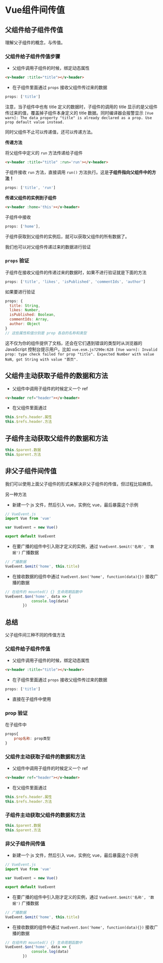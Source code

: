 # Vue组件间传值

## 父组件给子组件传值

理解父子组件的概念，与传值。

### 父组件给子组件传值步骤

* 父组件调用子组件的时候，绑定动态属性

```html
<v-header :title="title"></v-header>
```

* 在子组件里面通过 `props` 接收父组件传过来的数据

```js
props: ['title']
```

注意，当子组件中也有 title 定义的数据时，子组件的调用的 title 显示的是父组件传过来的值，覆盖掉子组件本身定义的 title 数据。同时编译器会报警显示 `[Vue warn]: The data property "title" is already declared as a prop. Use prop default value instead.`


同时父组件不止可以传递值，还可以传递方法。

**传递方法**

将父组件中定义的 `run` 方法传递给子组件

```html
<v-header :title="title" :run='run'></v-header>
```

子组件接收 `run` 方法，直接调用 `run()` 方法执行。这是**子组件指向父组件中的方法！**

```js
props: ['title', 'run']
```

**传递父组件的实例到子组件**

```html
<v-header :home='this'></v-header>
```

子组件中接收

```js
props: ['home'],
```
子组件获取到父组件的实例后，就可以获取父组件的所有数据了。

我们也可以对父组件传递过来的数据进行验证

### `props` 验证

子组件在接收父组件的传递过来的数据时，如果不进行验证就是下面的方法

```js
props: ['title', 'likes', 'isPublished', 'commentIds', 'author']
```

如果要进行验证

```js
props: {
  title: String,
  likes: Number,
  isPublished: Boolean,
  commentIds: Array,
  author: Object
}
// 这些属性和值分别是 prop 各自的名称和类型
```
这不仅为你的组件提供了文档，还会在它们遇到错误的类型时从浏览器的 JavaScript 控制台提示用户。比如 `vue.esm.js?290e:628 [Vue warn]: Invalid prop: type check failed for prop "title". Expected Number with value NaN, got String with value "首页".`


## 父组件主动获取子组件的数据和方法

* 父组件中调用子组件的时候定义一个 ref

```html
<v-header ref="header"></v-header>
```

* 在父组件里面通过

```js
this.$refs.header.属性
this.$refs.header.方法
```

## 子组件主动获取父组件的数据和方法

```js
this.$parent.数据
this.$parent.方法
```

## 非父子组件间传值

我们可以使用上面父子组件的形式来解决非父子组件的传值，但过程比较麻烦。

另一种方法

* 新建一个 js 文件，然后引入 vue，实例化 vue，最后暴露这个示例

```js
// VueEvent.js
import Vue from 'vue'

var VueEvent = new Vue()

export default VueEvent
```

* 在要广播的组件中引入刚才定义的实例，通过 `VueEvent.$emit('名称', '数据')` 广播数据

```js
// 广播数据
VueEvent.$emit('home', this.title)
```

* 在接收数据的组件中通过 `VueEvent.$on('home', function(data){})` 接收广播的数据

```js
// 在组件的 mounted() {} 生命周期函数中
VueEvent.$on('home', data => {
            console.log(data)
        })
```

## 总结

父子组件间三种不同的传值方法

### 父组件给子组件传值

* 父组件调用子组件的时候，绑定动态属性

```html
<v-header :title="title"></v-header>
```

* 在子组件里面通过 `props` 接收父组件传过来的数据

```js
props: ['title']
```

* 直接在子组件中使用

### prop 验证

在子组件中

```js
props{
    prop名称: prop类型
}
```

### 父组件主动获取子组件的数据和方法

* 父组件中调用子组件的时候定义一个 ref

```html
<v-header ref="header"></v-header>
```

* 在父组件里面通过

```js
this.$refs.header.属性
this.$refs.header.方法
```

### 子组件主动获取父组件的数据和方法

```js
this.$parent.数据
this.$parent.方法
```

### 非父子组件间传值

* 新建一个 js 文件，然后引入 vue，实例化 vue，最后暴露这个示例

```js
// VueEvent.js
import Vue from 'vue'

var VueEvent = new Vue()

export default VueEvent
```

* 在要广播的组件中引入刚才定义的实例，通过 `VueEvent.$emit('名称', '数据')` 广播数据

```js
// 广播数据
VueEvent.$emit('home', this.title)
```

* 在接收数据的组件中通过 `VueEvent.$on('home', function(data){})` 接收广播的数据

```js
// 在组件的 mounted() {} 生命周期函数中
VueEvent.$on('home', data => {
            console.log(data)
        })
```